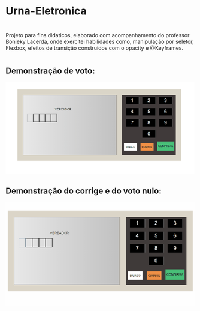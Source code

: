 # Urna-Eletronica
#
Projeto para fins didaticos, elaborado com acompanhamento do professor Bonieky Lacerda, onde exercitei habilidades como, manipulação por seletor, Flexbox, efeitos de transição construidos com o opacity e @Keyframes.
# 
## Demonstração de voto:

![alt](images\Gifs\Animação1.gif)

## Demonstração do corrige e do voto nulo:

![alt](images\Gifs\Animação2.gif)
